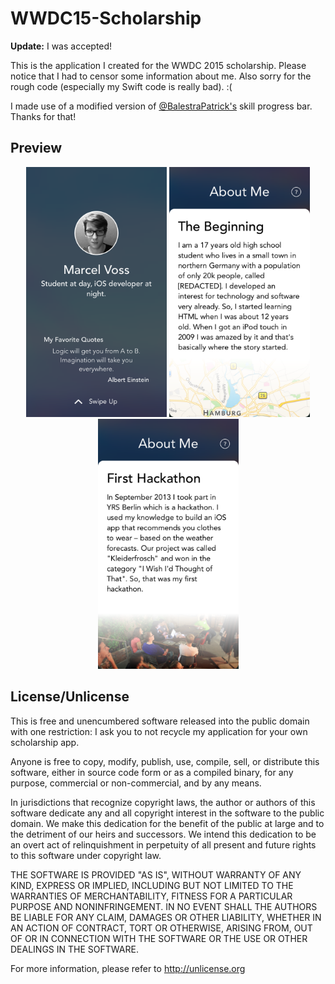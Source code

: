 # WWDC15-Scholarship

**Update:** I was accepted!

This is the application I created for the WWDC 2015 scholarship. Please notice that I had to censor some information about me. Also sorry for the rough code (especially my Swift code is really bad). :(

I made use of a modified version of [@BalestraPatrick's](https://github.com/BalestraPatrick) skill progress bar. Thanks for that!

## Preview
<center>
<img src="Preview/1.png" height=400>
<img src="Preview/2.png" height=400>
<img src="Preview/3.png" height=400>
</center>

## License/Unlicense
This is free and unencumbered software released into the public domain with one restriction: I ask you to not recycle my application for your own scholarship app.

Anyone is free to copy, modify, publish, use, compile, sell, or
distribute this software, either in source code form or as a compiled
binary, for any purpose, commercial or non-commercial, and by any
means.

In jurisdictions that recognize copyright laws, the author or authors
of this software dedicate any and all copyright interest in the
software to the public domain. We make this dedication for the benefit
of the public at large and to the detriment of our heirs and
successors. We intend this dedication to be an overt act of
relinquishment in perpetuity of all present and future rights to this
software under copyright law.

THE SOFTWARE IS PROVIDED "AS IS", WITHOUT WARRANTY OF ANY KIND,
EXPRESS OR IMPLIED, INCLUDING BUT NOT LIMITED TO THE WARRANTIES OF
MERCHANTABILITY, FITNESS FOR A PARTICULAR PURPOSE AND NONINFRINGEMENT.
IN NO EVENT SHALL THE AUTHORS BE LIABLE FOR ANY CLAIM, DAMAGES OR
OTHER LIABILITY, WHETHER IN AN ACTION OF CONTRACT, TORT OR OTHERWISE,
ARISING FROM, OUT OF OR IN CONNECTION WITH THE SOFTWARE OR THE USE OR
OTHER DEALINGS IN THE SOFTWARE.

For more information, please refer to <http://unlicense.org>
